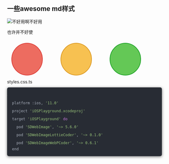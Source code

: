 
<h2>一些awesome md样式</h2>

<img src="https://img.shields.io/badge/确实不好使-999-teal" alt="不好用啊不好用"/><br>

也许并不好使<br>

<!-- oh
 真的不好使
-->

<svg xmlns="http://www.w3.org/2000/svg" version="1.1" x="0px" y="0px" width="450px" height="130px">
   <ellipse cx="65" cy="65" rx="50" ry="52" stroke="rgb(220,60,54)" stroke-width="2" fill="rgb(237,108,96)">
   </ellipse>
   <ellipse cx="225" cy="65" rx="50" ry="52" stroke="rgb(218,151,33)" stroke-width="2" fill="rgb(247,193,81)">
   </ellipse>
   <ellipse cx="385" cy="65" rx="50" ry="52" stroke="rgb(27,161,37)" stroke-width="2" fill="rgb(100,200,86)">
   </ellipse>
  </svg>


<div class="_1gi0j5k0 nb65gsl nb65gsr"><div class="_1gi0j5k0 nb65gs3u nb65gsl"><div class="_1gi0j5k0 nb65gs1u nb65gs36 nb65gs86 nb65gsgz nb65gsa7"></div><div class="_1gi0j5k0 nb65gs1u nb65gs36 nb65gs86 nb65gsgz nb65gsa9"></div><div class="_1gi0j5k0 nb65gs1u nb65gs36 nb65gs86 nb65gsgz nb65gsah"></div></div><span class="_1gi0j5k0 nb65gsc _1l42be83 _1l42be8a nb65gse1 nb65gsek _1l42be84 _1l42be87"><span class="_1gi0j5k0 nb65gsdz nb65gsek">styles.css.ts</span></span></div>

<pre data-tool="mdnice编辑器" style="margin-top: 10px;margin-bottom: 10px;border-radius: 5px;box-shadow: rgba(0, 0, 0, 0.55) 0px 2px 10px;"><span style="display: block;background: url(&quot;https://mmbiz.qpic.cn/mmbiz_svg/jj4e65x0Px3HqOZxz1AQsqp55icwwWrjEcBwuuxEETuw9uicDeOsfFNkKeibia4WB1OaSVLylHZEzibBsOSKibzTXXB7nBDSyZyibd0/640?wx_fmt=svg&quot;) 10px 10px / 40px no-repeat rgb(40, 44, 52);height: 30px;width: 100%;margin-bottom: -7px;border-radius: 5px;"></span><code style="overflow-x: auto;padding: 16px;color: #abb2bf;display: -webkit-box;font-family: Operator Mono, Consolas, Monaco, Menlo, monospace;font-size: 12px;-webkit-overflow-scrolling: touch;padding-top: 15px;background: #282c34;border-radius: 5px;">platform&nbsp;:ios,&nbsp;<span style="color: #98c379;line-height: 26px;">'11.0'</span><br>project&nbsp;<span style="color: #98c379;line-height: 26px;">'iOSPlayground.xcodeproj'</span><br>target&nbsp;<span style="color: #98c379;line-height: 26px;">'iOSPlayground'</span>&nbsp;<span style="color: #c678dd;line-height: 26px;">do</span><br>&nbsp;&nbsp;pod&nbsp;<span style="color: #98c379;line-height: 26px;">'SDWebImage'</span>,&nbsp;<span style="color: #98c379;line-height: 26px;">'~&gt;&nbsp;5.6.0'</span><br>&nbsp;&nbsp;pod&nbsp;<span style="color: #98c379;line-height: 26px;">'SDWebImageLottieCoder'</span>,&nbsp;<span style="color: #98c379;line-height: 26px;">'~&gt;&nbsp;0.1.0'</span><br>&nbsp;&nbsp;pod&nbsp;<span style="color: #98c379;line-height: 26px;">'SDWebImageWebPCoder'</span>,&nbsp;<span style="color: #98c379;line-height: 26px;">'~&gt;&nbsp;0.6.1'</span><br>end<br></code></pre>

